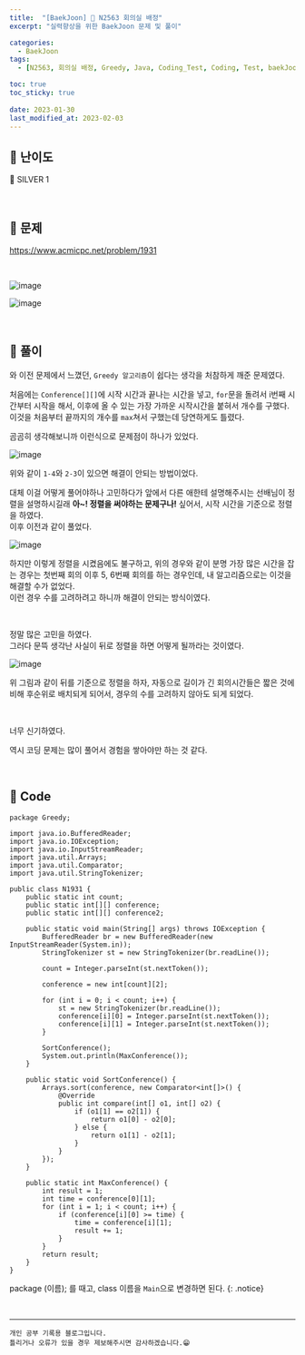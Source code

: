 ```yaml
---
title:  "[BaekJoon] 🥈 N2563 회의실 배정"
excerpt: "실력향상을 위한 BaekJoon 문제 및 풀이"

categories:
  - BaekJoon
tags:
  - [N2563, 회의실 배정, Greedy, Java, Coding_Test, Coding, Test, baekJoon, 백준]

toc: true
toc_sticky: true
 
date: 2023-01-30
last_modified_at: 2023-02-03
---
```


## 📌 난이도

  🥈 SILVER 1

<br>

## 📌 문제

<https://www.acmicpc.net/problem/1931>

<br>

![image](https://user-images.githubusercontent.com/37824506/215448397-fe24b7d8-7053-4920-b5bb-513489881b45.png)

![image](https://user-images.githubusercontent.com/37824506/215448526-9fbfa4e1-2488-4dbc-acfc-880bff6cdce3.png)

<br>

## 📌 풀이  

와 이전 문제에서 느꼈던, `Greedy 알고리즘`이 쉽다는 생각을 처참하게 깨준 문제였다.  

처음에는 `Conference[][]`에 시작 시간과 끝나는 시간을 넣고, `for`문을 돌려서 i번째 시간부터 시작을 해서, 이후에 올 수 있는 가장 가까운 시작시간을 붙혀서 개수를 구했다.  
이것을 처음부터 끝까지의 개수를 `max`쳐서 구했는데 당연하게도 틀렸다.  

곰곰히 생각해보니까 이런식으로 문제점이 하나가 있었다.

![image](https://user-images.githubusercontent.com/37824506/216552079-26469c15-7775-49b1-90e2-5a5bd15aeaae.png)

위와 같이 `1-4`와 `2-3`이 있으면 해결이 안되는 방법이었다.  

대체 이걸 어떻게 풀어야하나 고민하다가 앞에서 다른 애한테 설명해주시는 선배님이 정렬을 설명하시길래 **아~! 정렬을 써야하는 문제구나!** 싶어서, 시작 시간을 기준으로 정렬을 하였다.  
이후 이전과 같이 풀었다.

![image](https://user-images.githubusercontent.com/37824506/216553194-53a9dee2-bb0d-497f-aaa7-61d580d904a0.png)

하지만 이렇게 정렬을 시켰음에도 불구하고, 위의 경우와 같이 분명 가장 많은 시간을 잡는 경우는 첫번째 회의 이후 5, 6번째 회의를 하는 경우인데, 내 알고리즘으로는 이것을 해결할 수가 없었다.  
이런 경우 수를 고려하려고 하니까 해결이 안되는 방식이였다.  

<br>

정말 많은 고민을 하였다.  
그러다 문뜩 생각난 사실이 뒤로 정렬을 하면 어떻게 될까라는 것이였다.

![image](https://user-images.githubusercontent.com/37824506/216554098-3ceff8e0-9600-4549-a6c9-784605f38c25.png)

위 그림과 같이 뒤를 기준으로 정렬을 하자, 자동으로 길이가 긴 회의시간들은 짧은 것에 비해 후순위로 배치되게 되어서, 경우의 수를 고려하지 않아도 되게 되었다.  

<br>

너무 신기하였다.

역시 코딩 문제는 많이 풀어서 경험을 쌓아야만 하는 것 같다.


<br>

## 📌 Code

```
package Greedy;

import java.io.BufferedReader;
import java.io.IOException;
import java.io.InputStreamReader;
import java.util.Arrays;
import java.util.Comparator;
import java.util.StringTokenizer;

public class N1931 {
    public static int count;
    public static int[][] conference;
    public static int[][] conference2;

    public static void main(String[] args) throws IOException {
        BufferedReader br = new BufferedReader(new InputStreamReader(System.in));
        StringTokenizer st = new StringTokenizer(br.readLine());

        count = Integer.parseInt(st.nextToken());

        conference = new int[count][2];

        for (int i = 0; i < count; i++) {
            st = new StringTokenizer(br.readLine());
            conference[i][0] = Integer.parseInt(st.nextToken());
            conference[i][1] = Integer.parseInt(st.nextToken());
        }

        SortConference();
        System.out.println(MaxConference());
    }

    public static void SortConference() {
        Arrays.sort(conference, new Comparator<int[]>() {
            @Override
            public int compare(int[] o1, int[] o2) {
                if (o1[1] == o2[1]) {
                    return o1[0] - o2[0];
                } else {
                    return o1[1] - o2[1];
                }
            }
        });
    }

    public static int MaxConference() {
        int result = 1;
        int time = conference[0][1];
        for (int i = 1; i < count; i++) {
            if (conference[i][0] >= time) {
                time = conference[i][1];
                result += 1;
            }
        }
        return result;
    }
}
```

package (이름); 를 때고, class 이름을 `Main`으로 변경하면 된다.
{: .notice} 



<br>


***
    개인 공부 기록용 블로그입니다.
    틀리거나 오류가 있을 경우 제보해주시면 감사하겠습니다.😁